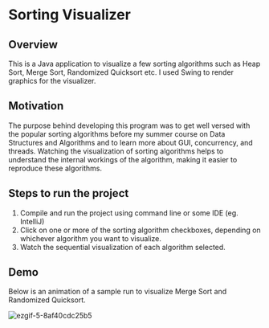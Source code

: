 # Sorting Visualizer

## Overview
This is a Java application to visualize a few sorting algorithms such as Heap Sort, Merge Sort, Randomized Quicksort etc. I used Swing to render graphics for the visualizer.

## Motivation
The purpose behind developing this program was to get well versed with the popular sorting algorithms before my summer course on Data Structures and Algorithms and to learn more about GUI, concurrency, and threads. Watching the visualization of sorting algorithms helps to understand the internal workings of the algorithm, making it easier to reproduce these algorithms.

## Steps to run the project
1. Compile and run the project using command line or some IDE (eg. IntelliJ)
2. Click on one or more of the sorting algorithm checkboxes, depending on whichever algorithm you want to visualize.
3. Watch the sequential visualization of each algorithm selected.

## Demo
Below is an animation of a sample run to visualize Merge Sort and Randomized Quicksort.

![ezgif-5-8af40cdc25b5](https://user-images.githubusercontent.com/54602672/90308537-e5b29680-defd-11ea-8e9c-961bb37bc25b.gif)
